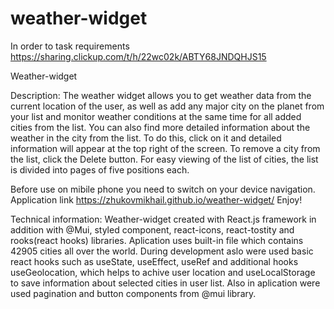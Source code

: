 # weather-widget

In order to task requirements https://sharing.clickup.com/t/h/22wc02k/ABTY68JNDQHJS15

Weather-widget

Description:
The weather widget allows you to get weather data from the current location of the user, as well as add any major city on the planet from your list and monitor weather conditions at the same time for all added cities from the list. You can also find more detailed information about the weather in the city from the list. To do this, click on it and detailed information will appear at the top right of the screen. To remove a city from the list, click the Delete button. For easy viewing of the list of cities, the list is divided into pages of five positions each.

Before use on mibile phone you need to switch on your device navigation.
Application link https://zhukovmikhail.github.io/weather-widget/
Enjoy!

Technical information:
Weather-widget created with React.js framework in addition with @Mui, styled component, react-icons, react-tostity and rooks(react hooks) libraries.
Aplication uses built-in file which contains 42905 cities all over the world.
During development aslo were used basic react hooks such as useState, useEffect, useRef and additional hooks useGeolocation, which helps to achive user location and  useLocalStorage to save information about selected cities in user list.
Also in aplication were used pagination and button components from @mui library.

